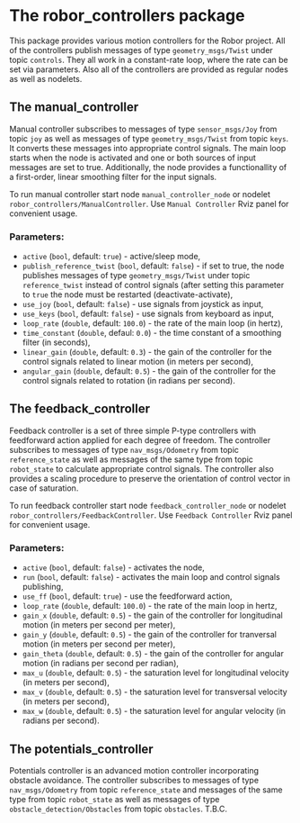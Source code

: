 # The robor_controllers package

This package provides various motion controllers for the Robor project. All of the controllers publish messages of type `geometry_msgs/Twist` under topic `controls`. They all work in a constant-rate loop, where the rate can be set via parameters. Also all of the controllers are provided as regular nodes as well as nodelets.

## The manual_controller

Manual controller subscribes to messages of type `sensor_msgs/Joy` from topic `joy` as well as messages of type `geometry_msgs/Twist` from topic `keys`. It converts these messages into appropriate control signals. The main loop starts when the node is activated and one or both sources of input messages are set to true. Additionally, the node provides a functionallity of a first-order, linear smoothing filter for the input signals.

To run manual controller start node `manual_controller_node` or nodelet `robor_controllers/ManualController`. Use `Manual Controller` Rviz panel for convenient usage.

### Parameters:
- `active` (`bool`, default: `true`) - active/sleep mode,
- `publish_reference_twist` (`bool`, default: `false`) - if set to true, the node publishes messages of type `geometry_msgs/Twist` under topic `reference_twist` instead of control signals (after setting this parameter to `true` the node must be restarted (deactivate-activate),
- `use_joy` (`bool`, default: `false`) - use signals from joystick as input,
- `use_keys` (`bool`, default: `false`) - use signals from keyboard as input,
- `loop_rate` (`double`, default: `100.0`) - the rate of the main loop (in hertz),
- `time_constant` (`double`, defaul: `0.0`) - the time constant of a smoothing filter (in seconds),
- `linear_gain` (`double`, default: `0.3`) - the gain of the controller for the control signals related to linear motion (in meters per second),
- `angular_gain` (`double`, default: `0.5`) - the gain of the controller for the control signals related to rotation (in radians per second).

## The feedback_controller

Feedback controller is a set of three simple P-type controllers with feedforward action applied for each degree of freedom. The controller subscribes to messages of type `nav_msgs/Odometry` from topic `reference_state` as well as messages of the same type from topic `robot_state` to calculate appropriate control signals. The controller also provides a scaling procedure to preserve the orientation of control vector in case of saturation.

To run feedback controller start node `feedback_controller_node` or nodelet `robor_controllers/FeedbackController`. Use `Feedback Controller` Rviz panel for convenient usage.

### Parameters:
- `active` (`bool`, default: `false`) - activates the node,
- `run` (`bool`, default: `false`) - activates the main loop and control signals publishing,
- `use_ff` (`bool`, default: `true`) - use the feedforward action,
- `loop_rate` (`double`, default: `100.0`) - the rate of the main loop in hertz,
- `gain_x` (`double`, default: `0.5`) - the gain of the controller for longitudinal motion (in meters per second per meter),
- `gain_y` (`double`, default: `0.5`) - the gain of the controller for tranversal motion (in meters per second per meter),
- `gain_theta` (`double`, default: `0.5`) - the gain of the controller for angular motion (in radians per second per radian),
- `max_u` (`double`, default: `0.5`) - the saturation level for longitudinal velocity (in meters per second),
- `max_v` (`double`, default: `0.5`) - the saturation level for transversal velocity (in meters per second),
- `max_w` (`double`, default: `0.5`) - the saturation level for angular velocity (in radians per second).

## The potentials_controller

Potentials controller is an advanced motion controller incorporating obstacle avoidance. The controller subscribes to messages of type `nav_msgs/Odometry` from topic `reference_state` and messages of the same type from topic `robot_state` as well as messages of type `obstacle_detection/Obstacles` from topic `obstacles`. T.B.C.
